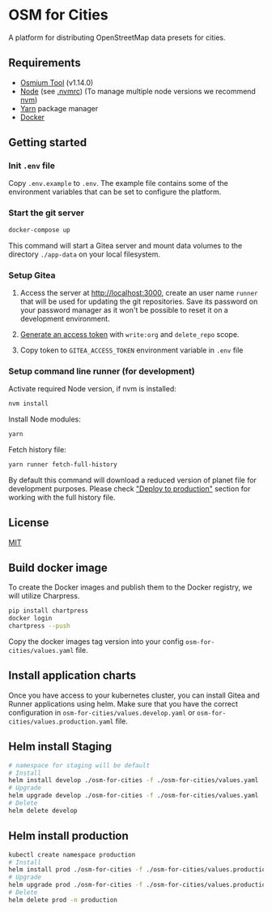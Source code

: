 # OSM for Cities

A platform for distributing OpenStreetMap data presets for cities.

## Requirements

- [Osmium Tool](https://osmcode.org/osmium-tool/) (v1.14.0)
- [Node](http://nodejs.org/) (see [.nvmrc](./.nvmrc)) (To manage multiple node versions we recommend [nvm](https://github.com/creationix/nvm))
- [Yarn](https://yarnpkg.com/) package manager
- [Docker](https://www.docker.com/)

## Getting started

### Init `.env` file

Copy `.env.example` to `.env`. The example file contains some of the environment variables that can be set to configure the platform.

### Start the git server

```sh
docker-compose up
```

This command will start a Gitea server and mount data volumes to the directory `./app-data` on your local filesystem.

### Setup Gitea

1. Access the server at <http://localhost:3000>, create an user name `runner` that will be used for updating the git repositories. Save its password on your password manager as it won't be possible to reset it on a development environment.

2. [Generate an access token](http://localhost:3000/user/settings/applications) with `write:org` and `delete_repo` scope.

3. Copy token to `GITEA_ACCESS_TOKEN` environment variable in `.env` file

### Setup command line runner (for development)

Activate required Node version, if nvm is installed:

```sh
nvm install
```

Install Node modules:

```sh
yarn
```

Fetch history file:

```sh
yarn runner fetch-full-history
```

By default this command will download a reduced version of planet file for development purposes. Please check ["Deploy to production"](#deploy-to-production) section for working with the full history file.

## License

[MIT](LICENSE)

## Build docker image

To create the Docker images and publish them to the Docker registry, we will utilize Charpress.

```sh
pip install chartpress
docker login
chartpress --push
```

Copy the docker images tag version into your config `osm-for-cities/values.yaml` file.

## Install application charts

Once you have access to your kubernetes cluster, you can install Gitea and Runner applications using helm. Make sure that you have the correct configuration in `osm-for-cities/values.develop.yaml` or `osm-for-cities/values.production.yaml` file.

## Helm install Staging

```sh
# namespace for staging will be default
# Install
helm install develop ./osm-for-cities -f ./osm-for-cities/values.yaml
# Upgrade
helm upgrade develop ./osm-for-cities -f ./osm-for-cities/values.yaml
# Delete
helm delete develop
```

## Helm install production

```sh
kubectl create namespace production
# Install
helm install prod ./osm-for-cities -f ./osm-for-cities/values.production.yaml  --namespace production
# Upgrade
helm upgrade prod ./osm-for-cities -f ./osm-for-cities/values.production.yaml  --namespace production
# Delete
helm delete prod -n production
```
